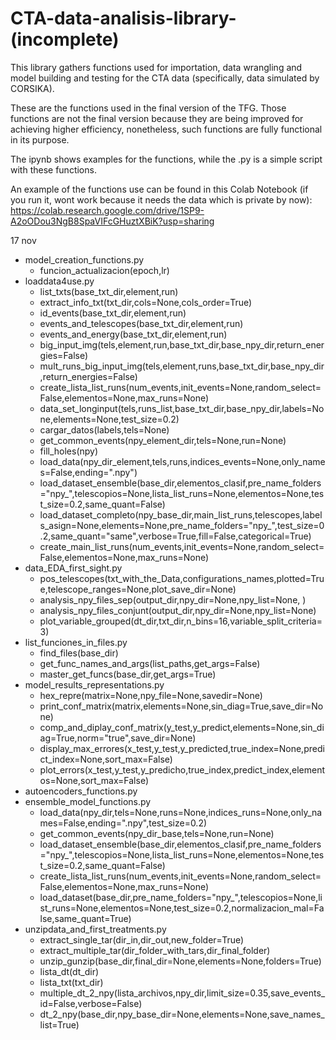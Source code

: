 # CTA-data-analisis-library-(incomplete)
This library gathers functions used for importation, data wrangling and model building and testing for the CTA data (specifically, data simulated by CORSIKA).


These are the functions used in the final version of the TFG. Those functions are not the final version because they are being improved for achieving higher efficiency, nonetheless, such functions are fully functional in its purpose.

The ipynb shows examples for the functions, while the .py is a simple script with these functions.

An example of the functions use can be found in this Colab Notebook (if you run it, wont work because it needs the data which is private by now):  
https://colab.research.google.com/drive/1SP9-A2oODou3NgB8SpaVIFcGHuztXBiK?usp=sharing


17 nov

* model_creation_functions.py
	* funcion_actualizacion(epoch,lr) 
* loaddata4use.py
	* list_txts(base_txt_dir,element,run) 
	* extract_info_txt(txt_dir,cols=None,cols_order=True) 
	* id_events(base_txt_dir,element,run) 
	* events_and_telescopes(base_txt_dir,element,run) 
	* events_and_energy(base_txt_dir,element,run) 
	* big_input_img(tels,element,run,base_txt_dir,base_npy_dir,return_energies=False) 
	* mult_runs_big_input_img(tels,element,runs,base_txt_dir,base_npy_dir,return_energies=False) 
	* create_lista_list_runs(num_events,init_events=None,random_select=False,elementos=None,max_runs=None) 
	* data_set_longinput(tels,runs_list,base_txt_dir,base_npy_dir,labels=None,elements=None,test_size=0.2) 
	* cargar_datos(labels,tels=None) 
	* get_common_events(npy_element_dir,tels=None,run=None) 
	* fill_holes(npy) 
	* load_data(npy_dir_element,tels,runs,indices_events=None,only_names=False,ending=".npy") 
	* load_dataset_ensemble(base_dir,elementos_clasif,pre_name_folders="npy_",telescopios=None,lista_list_runs=None,elementos=None,test_size=0.2,same_quant=False) 
	* load_dataset_completo(npy_base_dir,main_list_runs,telescopes,labels_asign=None,elements=None,pre_name_folders="npy_",test_size=0.2,same_quant="same",verbose=True,fill=False,categorical=True) 
	* create_main_list_runs(num_events,init_events=None,random_select=False,elementos=None,max_runs=None) 
* data_EDA_first_sight.py
	* pos_telescopes(txt_with_the_Data,configurations_names,plotted=True,telescope_ranges=None,plot_save_dir=None) 
	* analysis_npy_files_sep(output_dir,npy_dir=None,npy_list=None, ) 
	* analysis_npy_files_conjunt(output_dir,npy_dir=None,npy_list=None) 
	* plot_variable_grouped(dt_dir,txt_dir,n_bins=16,variable_split_criteria=3) 
* list_funciones_in_files.py
	* find_files(base_dir) 
	* get_func_names_and_args(list_paths,get_args=False) 
	* master_get_funcs(base_dir,get_args=True) 
* model_results_representations.py
	* hex_repre(matrix=None,npy_file=None,savedir=None) 
	* print_conf_matrix(matrix,elements=None,sin_diag=True,save_dir=None) 
	* comp_and_diplay_conf_matrix(y_test,y_predict,elements=None,sin_diag=True,norm="true",save_dir=None) 
	* display_max_errores(x_test,y_test,y_predicted,true_index=None,predict_index=None,sort_max=False) 
	* plot_errors(x_test,y_test,y_predicho,true_index,predict_index,elementos=None,sort_max=False) 
* autoencoders_functions.py
* ensemble_model_functions.py
	* load_data(npy_dir,tels=None,runs=None,indices_runs=None,only_names=False,ending=".npy",test_size=0.2) 
	* get_common_events(npy_dir_base,tels=None,run=None) 
	* load_dataset_ensemble(base_dir,elementos_clasif,pre_name_folders="npy_",telescopios=None,lista_list_runs=None,elementos=None,test_size=0.2,same_quant=False) 
	* create_lista_list_runs(num_events,init_events=None,random_select=False,elementos=None,max_runs=None) 
	* load_dataset(base_dir,pre_name_folders="npy_",telescopios=None,list_runs=None,elementos=None,test_size=0.2,normalizacion_mal=False,same_quant=True) 
* unzipdata_and_first_treatments.py
	* extract_single_tar(dir_in,dir_out,new_folder=True) 
	* extract_multiple_tar(dir_folder_with_tars,dir_final_folder) 
	* unzip_gunzip(base_dir,final_dir=None,elements=None,folders=True) 
	* lista_dt(dt_dir) 
	* lista_txt(txt_dir) 
	* multiple_dt_2_npy(lista_archivos,npy_dir,limit_size=0.35,save_events_id=False,verbose=False) 
	* dt_2_npy(base_dir,npy_base_dir=None,elements=None,save_names_list=True) 
